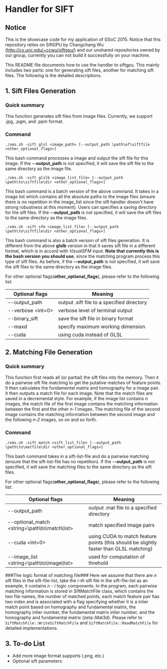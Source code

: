 # Handler for SIFT #

## Notice ##
This is the showcase code for my application of GSoC 2015. Notice that this repository relies on SiftGPU by Changchang Wu (http://cs.unc.edu/~ccwu/siftgpu/) and our unshared repositories owned by our group, currently you can not build it successfully on your machine.

This README file documents how to use the handler to siftgpu. This mainly includes two parts: one for generating sift files, another for matching sift files. The following is the detailed descriptions.

## 1. Sift Files Generation ##

### Quick summary ###
This function generates sift files from image files. Currently, we support .jpg, .pgm, and .ppm format.

### Command ###
~~~~
./xms.sh -sift glsl <image_path> [--output_path \path\of\siftfile <other_optional_flags>]
~~~~

This bash command processes a image and output the sift file for this image. If the __--output_path__ is not specified, it will save the sift file to the same directory as the image file.

~~~~
./xms.sh -sift glslb <image_list_file> [--output_path \path\to\siftfile\dir <other_optional_flags>]
~~~~
This bash command is a batch version of the above command. It takes in a image list which contains all the absolute paths to the image files (ensure there is no repetition in the image_list since the sift handler doesn't have strong robustness at this moment). Users can specifies a saving directory for the sift files. If the __--output_path__ is not specified, it will save the sift files to the same directory as the image files.

~~~~
./xms.sh -sift sfm <image_list_file> [--output_path \path\to\siftfile\dir <other_optional_flags>]
~~~~
This bash command is also a batch version of sift files generation. It is different from the above __glslb__ version in that it saves sift file in a different format, which is in accord with *VisualSFM* input. __Note that currently this is the bash version you should use__, since the matching program process this type of sift files. As before, if the __--output_path__ is not specified, it will save the sift files to the same directory as the image files.

For other optional flags(__other_optional_flags__), please refer to the following list:

Optional flags  | Meaning
------------- | -------------
--output_path <string> | output .sift file to a specified directory
--verbose <int=0>   | verbose level of terminal output 
--binary_sift  | save the sift file in binary format
--maxd <int>   | specify maximum working dimension
--cuda <int>   | using cuda instead of GLSL

## 2. Matching File Generation ##

### Quick summary ###
This function first reads all (or partial) the sift files into the memory. Then it do a pairwise sift file matching to get the putative matches of feature points. It then calculates the fundamental matrix and homography for a image pair. It then outputs a match file for each image. Note that the match files are saved in a decremental  style. For example, if the image list contains *n* images, the match file of the first image contains the matching information between the first and the other *n-1* images. The matching file of the second image contains the matching information between the second image and the following *n-2* images, so on and so forth.
### Command ###

~~~~
./xms.sh -sift match <sift_list_file> [--output_path \path\to\matfile\dir <other_optional_flags>]
~~~~
This bash command takes in a sift-list-file and do a pairwise matching (ensure that the sift-list-file has no repetition). If the __--output_path__ is not specified, it will save the matching files to the same directory as the sift files.

For other optional flags(__other_optional_flags__), please refer to the following list:

Optional flags  | Meaning
------------- | -------------
--output_path <string> | output .mat file to a specified directory
--optional_match <string=\path\to\match\list>   | match specified image pairs
--cuda <int=0> | using CUDA to match feature points (this should be slightly faster than GLSL matching)
--image_list <string=\path\to\image\list> | used for computation of threhold


###The logic format of matching file###
Here we assume that there are *n* sift files in the sift-file-list, take the *i-th* sift file in the sift-file-list as an example, it contains *n - i* logic components. In the program, each pairwise matching information is stored in SiftMatchFile class, which contains the two file names, the number of matched points, each match feature pair has two index and is associated with a flag specifying whether it is a inlier match point based on homography and fundamental matrix, the homography inlier number, the fundamental matrix inlier number, and the homography and fundamental matrix (zeta::Mat3d). Please refer to ```SiftMatchFile::WriteSiftMatchFile``` and ```SiftMatchFile::ReadMatchFile``` for detailed implementations.
## 3. To-do List ##
* Add more image format supports (.png, etc.)
* Optional sift parameters
